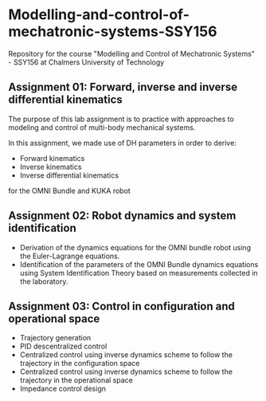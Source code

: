 # Modelling-and-control-of-mechatronic-systems-SSY156
Repository for the course "Modelling and Control of Mechatronic Systems" - SSY156 at Chalmers University of Technology


## Assignment 01: Forward, inverse and inverse differential kinematics 

The purpose of this lab assignment is to practice with approaches to modeling and control of multi-body mechanical systems.

 In this assignment, we made use of DH parameters in order to derive:
 
 - Forward kinematics
 - Inverse kinematics
 - Inverse differential kinematics
 
 for the OMNI Bundle and KUKA robot



## Assignment 02: Robot dynamics and system identification

- Derivation of the dynamics equations for the OMNI bundle robot using the Euler-Lagrange equations.
- Identification of the parameters of the OMNI Bundle dynamics equations using System Identification Theory based on measurements collected in the laboratory.


## Assignment 03: Control in configuration and operational space

- Trajectory generation
- PID descentralized control
- Centralized control using inverse dynamics scheme to follow the trajectory in the configuration space
- Centralized control using inverse dynamics scheme to follow the trajectory in the operational space
- Impedance control design
